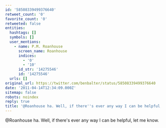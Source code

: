 ```yaml
---
id: '58508339499376640'
retweet_count: '0'
favorite_count: '0'
retweeted: false
entities:
  hashtags: []
  symbols: []
  user_mentions:
    - name: P.M. Roanhouse
      screen_name: Roanhouse
      indices:
        - '0'
        - '10'
      id_str: '14275546'
      id: '14275546'
  urls: []
original_url: https://twitter.com/benbalter/status/58508339499376640
date: '2011-04-14T12:34:09.000Z'
sitemap: false
robots: noindex
reply: true
title: '@Roanhouse ha. Well, if there''s ever any way I can be helpful, let me know.'
---
```


@Roanhouse ha. Well, if there's ever any way I can be helpful, let me know.